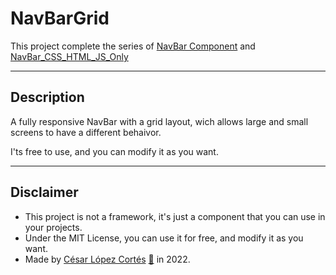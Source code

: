 # NavBarGrid

This project complete the series of [NavBar Component](https://github.com/cecortes/NavBar_Component) and [NavBar_CSS_HTML_JS_Only](https://github.com/cecortes/NavBar_CssHtmlJsOnly)

---

## Description

A fully responsive NavBar with a grid layout, wich allows large and small screens to have a different behaivor.

I'ts free to use, and you can modify it as you want.

---

## Disclaimer

- This project is not a framework, it's just a component that you can use in your projects.
- Under the MIT License, you can use it for free, and modify it as you want.
- Made by [César López Cortés](https://cesarlopezcortes.com) [📧](mailto:cesarlopezcortes@hotmail.com) in 2022.
